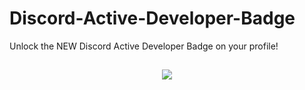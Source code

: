 # Discord-Active-Developer-Badge
Unlock the NEW Discord Active Developer Badge on your profile!

<div align="center">
<h2> <img src="https://media.discordapp.net/attachments/1040315775082319942/1040645521754292224/image.png?width=325&height=671"></h2>
